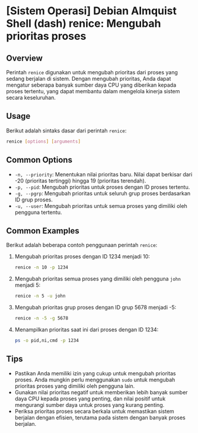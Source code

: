 # [Sistem Operasi] Debian Almquist Shell (dash) renice: Mengubah prioritas proses

## Overview
Perintah `renice` digunakan untuk mengubah prioritas dari proses yang sedang berjalan di sistem. Dengan mengubah prioritas, Anda dapat mengatur seberapa banyak sumber daya CPU yang diberikan kepada proses tertentu, yang dapat membantu dalam mengelola kinerja sistem secara keseluruhan.

## Usage
Berikut adalah sintaks dasar dari perintah `renice`:

```bash
renice [options] [arguments]
```

## Common Options
- `-n, --priority`: Menentukan nilai prioritas baru. Nilai dapat berkisar dari -20 (prioritas tertinggi) hingga 19 (prioritas terendah).
- `-p, --pid`: Mengubah prioritas untuk proses dengan ID proses tertentu.
- `-g, --pgrp`: Mengubah prioritas untuk seluruh grup proses berdasarkan ID grup proses.
- `-u, --user`: Mengubah prioritas untuk semua proses yang dimiliki oleh pengguna tertentu.

## Common Examples
Berikut adalah beberapa contoh penggunaan perintah `renice`:

1. Mengubah prioritas proses dengan ID 1234 menjadi 10:
   ```bash
   renice -n 10 -p 1234
   ```

2. Mengubah prioritas semua proses yang dimiliki oleh pengguna `john` menjadi 5:
   ```bash
   renice -n 5 -u john
   ```

3. Mengubah prioritas grup proses dengan ID grup 5678 menjadi -5:
   ```bash
   renice -n -5 -g 5678
   ```

4. Menampilkan prioritas saat ini dari proses dengan ID 1234:
   ```bash
   ps -o pid,ni,cmd -p 1234
   ```

## Tips
- Pastikan Anda memiliki izin yang cukup untuk mengubah prioritas proses. Anda mungkin perlu menggunakan `sudo` untuk mengubah prioritas proses yang dimiliki oleh pengguna lain.
- Gunakan nilai prioritas negatif untuk memberikan lebih banyak sumber daya CPU kepada proses yang penting, dan nilai positif untuk mengurangi sumber daya untuk proses yang kurang penting.
- Periksa prioritas proses secara berkala untuk memastikan sistem berjalan dengan efisien, terutama pada sistem dengan banyak proses berjalan.